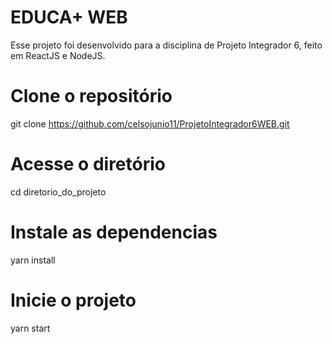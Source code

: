 # EDUCA+ WEB
Esse projeto foi desenvolvido para a disciplina de Projeto Integrador 6, feito em ReactJS e NodeJS.

# Clone o repositório
git clone https://github.com/celsojunio11/ProjetoIntegrador6WEB.git

# Acesse o diretório
cd diretorio_do_projeto

# Instale as dependencias
yarn install

# Inicie o projeto
yarn start
